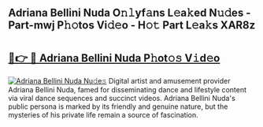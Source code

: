 ## Adriana Bellini Nuda O𝚗𝚕yf𝚊ns L𝚎a𝚔ed N𝚞𝚍es - Part-mwj P𝚑𝚘tos Vi𝚍𝚎o - H𝚘𝚝 Part L𝚎a𝚔s XAR8z

# <h2><a href="http://kf1m1v.oniu.top/?m=Adriana+Bellini+Nuda">🔗👉 🔴 Adriana Bellini Nuda P𝚑ot𝚘𝚜 V𝚒d𝚎o</a></h2>

[![Adriana Bellini Nuda Nu𝚍e𝚜](https://i.imgur.com/0qMVB7G.gif)](http://kf1m1v.oniu.top/?m=Adriana+Bellini+Nuda)
Digital artist and amusement provider Adriana Bellini Nuda, famed for disseminating dance and lifestyle content via viral dance sequences and succinct videos. Adriana Bellini Nuda's public persona is marked by its friendly and genuine nature, but the mysteries of his private life remain a source of fascination.  
